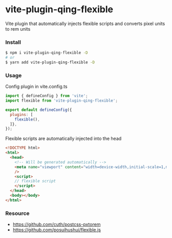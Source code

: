 <!--
 * @Date: 2022-04-08 09:08:07
 * @Description: 
-->
# vite-plugin-qing-flexible

Vite plugin that automatically injects flexible scripts and converts pixel units to rem units

### Install

```bash
$ npm i vite-plugin-qing-flexible -D
# or
$ yarn add vite-plugin-qing-flexible -D
```

### Usage

Config plugin in vite.config.ts

```javascript
import { defineConfig } from 'vite';
import flexible from 'vite-plugin-qing-flexible';

export default defineConfig({
  plugins: [
    flexible(),
  ]},
});
```


Flexible scripts are automatically injected into the head

```html
<!DOCTYPE html>
<html>
  <head>
    <!-- Will be generated automatically -->
    <meta name="viewport" content="width=device-width,initial-scale=1,minimum-scale=1,maximum-scale=1,user-scalable=no,viewport-fit=cover"
    />
    <script>
    // flexible script
    </script>
  </head>
  <body></body>
</html>
```

### Resource

- https://github.com/cuth/postcss-pxtorem
- https://github.com/posuihushui/flexible.js
